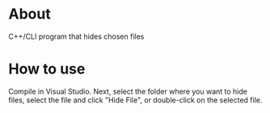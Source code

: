 # About 
C++/CLI program that hides chosen files
# How to use
Compile in Visual Studio. Next, select the folder where you want to hide files, select the file and click "Hide File", or double-click on the selected file.

